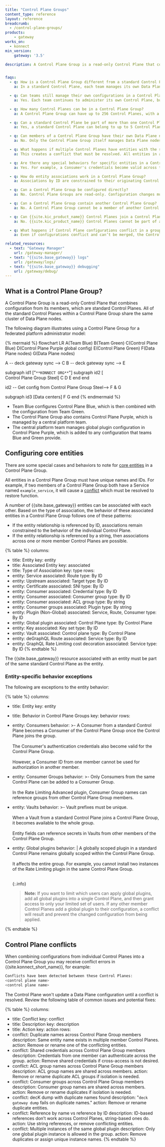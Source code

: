 ```yaml
---
title: "Control Plane Groups"
content_type: reference
layout: reference
breadcrumb: 
  - /control-plane-groups/
products:
    - gateway
works_on:
  - konnect
min_version:
    gateway: '3.5'

description: A Control Plane Group is a read-only Control Plane that combines configuration from its members, which are standard Control Planes.


faqs:
  - q: How is a Control Plane Group different from a standard Control Plane?
    a: In a standard Control Plane, each team manages its own Data Plane nodes. In a Control Plane Group, multiple Control Planes are combined, and their configurations are merged and applied to shared Data Plane nodes.

  - q: Can teams still manage their own configurations in a Control Plane Group?
    a: Yes. Each team continues to administer its own Control Plane, but configurations are merged and pushed to shared Data Plane nodes through the Control Plane Group.

  - q: How many Control Planes can be in a Control Plane Group?
    a: A Control Plane Group can have up to 256 Control Planes, with a limit of 50 added or removed at a time.

  - q: Can a standard Control Plane be part of more than one Control Plane Group?
    a: Yes, a standard Control Plane can belong to up to 5 Control Plane Groups.

  - q: Can members of a Control Plane Group have their own Data Plane nodes?
    a: No. Only the Control Plane Group itself manages Data Plane nodes. Member Control Planes must not have any connected Data Plane nodes when added.

  - q: What happens if multiple Control Planes have entities with the same name or ID?
    a: This creates a conflict that must be resolved. All entities in a Control Plane Group must have unique names and IDs.

  - q: Are there any special behaviors for specific entities in a Control Plane Group?
    a: Yes. For example, a Consumer's credentials become valid across the group, and Vaults from one Control Plane can be accessed by others in the group. Global Plugins affect the entire group.

  - q: How do entity associations work in a Control Plane Group?
    a: Associations by ID are constrained to their originating Control Plane. Associations by string can span multiple member Control Planes.

  - q: Can a Control Plane Group be configured directly?
    a: No. Control Plane Groups are read-only. Configuration changes must be made through a member Control Plane. The only exceptions are generating or uploading Data Plane node certificates and connecting Data Plane nodes.

  - q: Can a Control Plane Group contain another Control Plane Group?
    a: No. A Control Plane Group cannot be a member of another Control Plane Group.

  - q: Can {{site.kic_product_name}} Control Planes join a Control Plane Group?
    a: No. {{site.kic_product_name}} Control Planes cannot be part of a Control Plane Group.

  - q: What happens if Control Plane configurations conflict in a group?
    a: Even if configurations conflict and can’t be merged, the Control Plane Group is still created. Conflict detection only occurs after a Data Plane node is connected.

related_resources:
  - text: "Gateway Manager"
    url: /gateway-manager/
  - text: "{{site.base_gateway}} logs"
    url: /gateway/logs/
  - text: "{{site.base_gateway}} debugging"
    url: /gateway/debug/
---
```



## What is a Control Plane Group?

A Control Plane Group is a read-only Control Plane that combines configuration from
its members, which are standard Control Planes. All of the standard Control Planes within a 
Control Plane Group share the same cluster of Data Plane nodes. 


The following diagram illustrates using a Control Plane Group for a federated platform administrator model:
<!--vale off-->
{% mermaid %}
flowchart LR
  A(Team Blue)
  B(Team Green)
  C(Control Plane Blue)
  D(Control Plane Purple
    global config)
  E(Control Plane Green)
  F(Data Plane nodes)
  G(Data Plane nodes)

  A -- deck gateway sync --> C
  B -- deck gateway sync --> E

  subgraph id1 ["`**KONNECT ORG**`"]
    subgraph id2 [<br>Control Plane Group Steel]
    C
    D
    E
    end
  end

  id2 -- Get config from 
  Control Plane Group
  Steel--> F & G

  subgraph id3 [Data centers]
  F
  G
  end
{% endmermaid %}
<!--vale on-->

* Team Blue configures Control Plane Blue, which is then combined with the configuration from Team Green.
* The Control Plane Group also contains Control Plane Purple, which is managed by a central platform team.
* The central platform team manages global plugin configuration in Control Plane Purple, which is added to any configuration that teams Blue and Green provide.

## Configuring core entities

There are some special cases and behaviors to note for [core entities](/gateway/entities/) in a Control Plane Group.

All entities in a Control Plane Group must have unique names and IDs. 
For example, if two members of a Control Plane Group both have a Service named `example_service`, 
it will cause a [conflict](/gateway-manager/control-plane-groups/#control-plane-conflicts/) which must be resolved to restore function.

A number of {{site.base_gateway}} entities can be associated with each other.
Based on the type of association, the behavior of these associated entities in a Control Plane Group follows one of these patterns:
* If the entity relationship is referenced by ID, associations remain constrained to the behavior of the individual Control Plane.
* If the entity relationship is referenced by a string, then associations across one or more member Control Planes are possible.

{% table %}
columns:
  - title: Entity
    key: entity
  - title: Associated Entity
    key: associated
  - title: Type of Association
    key: type
rows:
  - entity: Service
    associated: Route
    type: By ID
  - entity: Upstream
    associated: Target
    type: By ID
  - entity: Certificate
    associated: SNI
    type: By ID
  - entity: Consumer
    associated: Credential
    type: By ID
  - entity: Consumer
    associated: Consumer group
    type: By ID
  - entity: Consumer
    associated: ACL group
    type: By string
  - entity: Consumer groups
    associated: Plugin
    type: By string
  - entity: Plugin (Non-Global)
    associated: Service, Route, Consumer
    type: By ID
  - entity: Global plugin
    associated: Control Plane
    type: By Control Plane
  - entity: Key
    associated: Key set
    type: By ID
  - entity: Vault
    associated: Control plane
    type: By Control Plane
  - entity: deGraphQL Route
    associated: Service
    type: By ID
  - entity: GraphQL Rate Limiting cost decoration
    associated: Service
    type: By ID
{% endtable %}

The {{site.base_gateway}} resource associated with an entity must be part of the same standard Control Plane as the entity.

### Entity-specific behavior exceptions

The following are exceptions to the entity behavior:

{% table %}
columns:
  - title: Entity
    key: entity
  - title: Behavior in Control Plane Groups
    key: behavior
rows:
  - entity: Consumers
    behavior: >-
      A Consumer from a standard Control Plane becomes a Consumer of the Control Plane Group once the Control Plane joins the group.<br><br>
      The Consumer's authentication credentials also become valid for the Control Plane Group.<br><br>
      However, a Consumer ID from one member cannot be used for authorization in another member.
  - entity: Consumer Groups
    behavior: >-
      Only Consumers from the same Control Plane can be added to a Consumer Group.<br><br>
      In the Rate Limiting Advanced plugin, Consumer Group names can reference groups from other Control Plane Group members.
  - entity: Vaults
    behavior: >-
      Vault prefixes must be unique.<br><br>
      When a Vault from a standard Control Plane joins a Control Plane Group, it becomes available to the whole group.<br><br>
      Entity fields can reference secrets in Vaults from other members of the Control Plane Group.
  - entity: Global plugins
    behavior: |
      A globally scoped plugin in a standard Control Plane remains globally scoped within the Control Plane Group.<br><br>
      It affects the entire group. For example, you cannot install two instances of the Rate Limiting plugin in the same Control Plane Group.<br><br>
      
      {:.info}
       > **Note:** If you want to limit which users can apply global plugins, add all global plugins into a single Control Plane, and then grant access to only your limited set of users. If any other member Control Planes add a global plugin to their configuration, a conflict will result and prevent the changed configuration from being applied.

{% endtable %}



## Control Plane conflicts

When combining configurations from individual Control Planes into a Control Plane Group you may receive conflict errors in {{site.konnect_short_name}}, for example: 

```sh
Conflicts have been detected between these Control Planes: 
<control plane name>
<control plane name>
```

The Control Plane won't update a Data Plane configuration until a conflict is resolved. 
Review the following table of common issues and potential fixes:

{% table %}
columns:
  - title: Conflict
    key: conflict
  - title: Description
    key: description
  - title: Action
    key: action
rows:
  - conflict: Duplicate names across Control Plane Group members
    description: Same entity name exists in multiple member Control Planes.
    action: Remove or rename one of the conflicting entities.
  - conflict: Shared credentials across Control Plane Group members
    description: Credentials from one member can authenticate across the group.
    action: Remove shared credentials if cross-access is not desired.
  - conflict: ACL group names across Control Plane Group members
    description: ACL group names are shared across members.
    action: Remove or rename duplicate ACL groups if isolation is needed.
  - conflict: Consumer groups across Control Plane Group members
    description: Consumer group names are shared across members.
    action: Remove or rename duplicates if isolation is needed.
  - conflict: decK dump with duplicate names found
    description: "`deck gateway dump` fails on duplicate names."
    action: Remove or rename duplicate entities.
  - conflict: Reference by name vs reference by ID
    description: ID-based references don’t work across Control Planes, string-based ones do.
    action: Use string references, or remove conflicting entities.
  - conflict: Multiple instances of the same global plugin
    description: Only one global plugin instance is allowed in the group.
    action: Remove duplicates or assign unique instance names.
{% endtable %}
